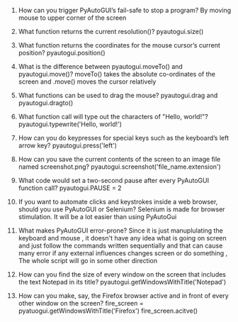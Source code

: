 1. How can you trigger PyAutoGUI’s fail-safe to stop a program?
By moving mouse to upper corner of the screen

2. What function returns the current resolution()?
pyautogui.size()

3. What function returns the coordinates for the mouse cursor’s current position?
pyautogui.position()

4. What is the difference between pyautogui.moveTo() and pyautogui.move()?
moveTo() takes the absolute co-ordinates of the screen and .move() moves the cursor relatively

5. What functions can be used to drag the mouse?
pyautogui.drag and pyautogui.dragto()

6. What function call will type out the characters of "Hello, world!"?
pyautogui.typewrite('Hello, world!')

7. How can you do keypresses for special keys such as the keyboard’s left arrow key?
pyautogui.press('left')

8. How can you save the current contents of the screen to an image file named screenshot.png?
pyautogui.screenshot('file_name.extension')

9. What code would set a two-second pause after every PyAutoGUI function call?
pyautogui.PAUSE = 2

10. If you want to automate clicks and keystrokes inside a web browser, should you use PyAutoGUI or Selenium?
Selenium is made for browser stimulation. It will be a lot easier than using PyAutoGui

11. What makes PyAutoGUI error-prone?
Since it is just manuplulating the keyboard and mouse , it doesn't have any idea what is going on screen and just follow the commands written sequentially and that can cause many error if any external influences changes screen or do something , The whole script will go in some other direction

12. How can you find the size of every window on the screen that includes the text Notepad in its title?
pyautogui.getWindowsWithTitle('Notepad')

13. How can you make, say, the Firefox browser active and in front of every other window on the screen?
fire_screen = pyatuogui.getWindowsWithTitle('Firefox')
fire_screen.acitve()